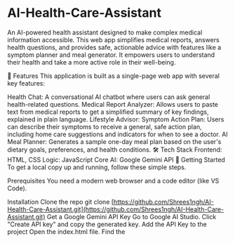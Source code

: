 # AI-Health-Care-Assistant
An AI-powered health assistant designed to make complex medical information accessible. This web app simplifies medical reports, answers health questions, and provides safe, actionable advice with features like a symptom planner and meal generator. It empowers users to understand their health and take a more active role in their well-being.

🌟 Features
This application is built as a single-page web app with several key features:

Health Chat: A conversational AI chatbot where users can ask general health-related questions.
Medical Report Analyzer: Allows users to paste text from medical reports to get a simplified summary of key findings, explained in plain language.
Lifestyle Advisor:
Symptom Action Plan: Users can describe their symptoms to receive a general, safe action plan, including home care suggestions and indicators for when to see a doctor.
AI Meal Planner: Generates a sample one-day meal plan based on the user's dietary goals, preferences, and health conditions.
🛠️ Tech Stack
Frontend: HTML, CSS
Logic: JavaScript
Core AI: Google Gemini API
🚀 Getting Started
To get a local copy up and running, follow these simple steps.

Prerequisites
You need a modern web browser and a code editor (like VS Code).

Installation
Clone the repo
git clone [https://github.com/Shrees1ngh/AI-Health-Care-Assistant.git](https://github.com/Shrees1ngh/AI-Health-Care-Assistant.git)
Get a Google Gemini API Key
Go to Google AI Studio.
Click "Create API key" and copy the generated key.
Add the API Key to the project
Open the index.html file.
Find the <script> tag at the bottom of the file.
Locate the following line:
const apiKey = ""; // Enter you api key
Paste your API key inside the quotation marks:
const apiKey = "YOUR_API_KEY_HERE";
Run the application with a local server
You cannot run this project by opening the HTML file directly in the browser due to CORS policy restrictions on API requests.
If you are using VS Code, the easiest way is to install the Live Server extension.
After installation, right-click the index.html file and select "Open with Live Server". This will open the project in your browser on a local server.
Usage
Once the application is running in your browser:

Use the Health Chat tab for general questions.
Switch to the Analyze Medical Report tab to paste and simplify report text.
Navigate to the Lifestyle Advisor tab to get a symptom action plan or generate a meal plan.
⚠️ Important Disclaimer
This AI is for informational purposes only and is not a substitute for professional medical advice, diagnosis, or treatment. Always seek the advice of your physician or other qualified health provider with any questions you may have regarding a medical condition.